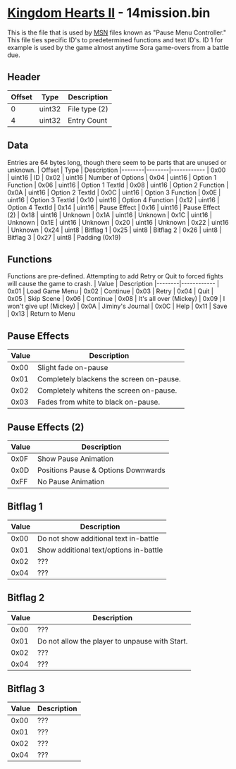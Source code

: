 # [Kingdom Hearts II](../../index.md) - 14mission.bin

This is the file that is used by [MSN](../../../../msn.md) files known as "Pause Menu Controller." This file ties specific ID's to predetermined functions and text ID's.
ID 1 for example is used by the game almost anytime Sora game-overs from a battle due.

## Header

| Offset | Type   | Description
|--------|--------|------------
| 0 	 | uint32 | File type (2)
| 4 	 | uint32 | Entry Count

## Data
Entries are 64 bytes long, though there seem to be parts that are unused or unknown.
| Offset | Type   | Description
|--------|--------|------------
| 0x00 	 | uint16 | ID 
| 0x02 	 | uint16 | Number of Options
| 0x04 	 | uint16 | Option 1 Function
| 0x06 	 | uint16 | Option 1 TextId
| 0x08 	 | uint16 | Option 2 Function
| 0x0A 	 | uint16 | Option 2 TextId
| 0x0C 	 | uint16 | Option 3 Function
| 0x0E 	 | uint16 | Option 3 TextId
| 0x10 	 | uint16 | Option 4 Function
| 0x12 	 | uint16 | Option 4 TextId
| 0x14 	 | uint16 | Pause Effect
| 0x16 	 | uint16 | Pause Effect (2)
| 0x18 	 | uint16 | Unknown
| 0x1A 	 | uint16 | Unknown
| 0x1C 	 | uint16 | Unknown
| 0x1E 	 | uint16 | Unknown
| 0x20 	 | uint16 | Unknown
| 0x22 	 | uint16 | Unknown
| 0x24   | uint8  | Bitflag 1
| 0x25   | uint8  | Bitflag 2
| 0x26   | uint8  | Bitflag 3
| 0x27   | uint8  | Padding (0x19)

## Functions
Functions are pre-defined.
Attempting to add Retry or Quit to forced fights will cause the game to crash.
| Value  | Description
|--------|------------
| 0x01 	 | Load Game Menu
| 0x02 	 | Continue
| 0x03 	 | Retry
| 0x04 	 | Quit
| 0x05 	 | Skip Scene
| 0x06 	 | Continue
| 0x08 	 | It's all over (Mickey)
| 0x09 	 | I won't give up! (Mickey)
| 0x0A 	 | Jiminy's Journal
| 0x0C 	 | Help
| 0x11 	 | Save
| 0x13 	 | Return to Menu

## Pause Effects
| Value  | Description
|--------|------------
| 0x00 	 | Slight fade on-pause
| 0x01 	 | Completely blackens the screen on-pause.
| 0x02 	 | Completely whitens the screen on-pause.
| 0x03 	 | Fades from white to black on-pause.

## Pause Effects (2)
| Value  | Description
|--------|------------
| 0x0F 	 | Show Pause Animation
| 0x0D 	 | Positions Pause & Options Downwards
| 0xFF 	 | No Pause Animation

## Bitflag 1
| Value  | Description
|--------|------------
| 0x00 	 | Do not show additional text in-battle
| 0x01 	 | Show additional text/options in-battle
| 0x02 	 | ???
| 0x04 	 | ???

## Bitflag 2
| Value  | Description
|--------|------------
| 0x00 	 | ???
| 0x01 	 | Do not allow the player to unpause with Start.
| 0x02 	 | ???
| 0x04 	 | ???

## Bitflag 3
| Value  | Description
|--------|------------
| 0x00 	 | ???
| 0x01 	 | ???
| 0x02 	 | ???
| 0x04 	 | ???

